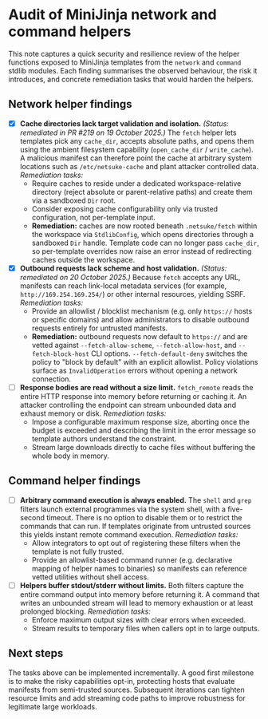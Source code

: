# Audit of MiniJinja network and command helpers

This note captures a quick security and resilience review of the helper
functions exposed to MiniJinja templates from the `network` and `command`
stdlib modules. Each finding summarises the observed behaviour, the risk it
introduces, and concrete remediation tasks that would harden the helpers.

## Network helper findings

- [x] **Cache directories lack target validation and isolation.** *(Status:
  remediated in PR #219 on 19 October 2025.)* The `fetch` helper lets templates
  pick any `cache_dir`, accepts absolute paths, and opens them using the
  ambient filesystem capability (`open_cache_dir` / `write_cache`). A malicious
  manifest can therefore point the cache at arbitrary system locations such as
  `/etc/netsuke-cache` and plant attacker controlled data. *Remediation tasks:*
  - Require caches to reside under a dedicated workspace-relative directory
    (reject absolute or parent-relative paths) and create them via a sandboxed
    `Dir` root.
  - Consider exposing cache configurability only via trusted configuration,
    not per-template input.
  - **Remediation:** caches are now rooted beneath `.netsuke/fetch` within the
    workspace via `StdlibConfig`, which opens directories through a sandboxed
    `Dir` handle. Template code can no longer pass `cache_dir`, so per-template
    overrides now raise an error instead of redirecting caches outside the
    workspace.
- [x] **Outbound requests lack scheme and host validation.** *(Status:
  remediated on 20 October 2025.)* Because `fetch` accepts any URL, manifests
  can reach link-local metadata services (for example,
  `http://169.254.169.254/`) or other internal resources, yielding SSRF.
  *Remediation tasks:*
  - Provide an allowlist / blocklist mechanism (e.g. only `https://` hosts or
    specific domains) and allow administrators to disable outbound requests
    entirely for untrusted manifests.
  - **Remediation:** outbound requests now default to `https://` and are vetted
    against `--fetch-allow-scheme`, `--fetch-allow-host`, and
    `--fetch-block-host` CLI options. `--fetch-default-deny` switches the
    policy to "block by default" with an explicit allowlist. Policy violations
    surface as `InvalidOperation` errors without opening a network connection.
- [ ] **Response bodies are read without a size limit.** `fetch_remote` reads
  the entire HTTP response into memory before returning or caching it. An
  attacker controlling the endpoint can stream unbounded data and exhaust
  memory or disk. *Remediation tasks:*
  - Impose a configurable maximum response size, aborting once the budget is
    exceeded and describing the limit in the error message so template authors
    understand the constraint.
  - Stream large downloads directly to cache files without buffering the whole
    body in memory.

## Command helper findings

- [ ] **Arbitrary command execution is always enabled.** The `shell` and `grep`
  filters launch external programmes via the system shell, with a five-second
  timeout. There is no option to disable them or to restrict the commands that
  can run. If templates originate from untrusted sources this yields instant
  remote command execution. *Remediation tasks:*
  - Allow integrators to opt out of registering these filters when the
    template is not fully trusted.
  - Provide an allowlist-based command runner (e.g. declarative mapping of
    helper names to binaries) so manifests can reference vetted utilities
    without shell access.
- [ ] **Helpers buffer stdout/stderr without limits.** Both filters capture the
  entire command output into memory before returning it. A command that writes
  an unbounded stream will lead to memory exhaustion or at least prolonged
  blocking. *Remediation tasks:*
  - Enforce maximum output sizes with clear errors when exceeded.
  - Stream results to temporary files when callers opt in to large outputs.

## Next steps

The tasks above can be implemented incrementally. A good first milestone is to
make the risky capabilities opt-in, protecting hosts that evaluate manifests
from semi-trusted sources. Subsequent iterations can tighten resource limits
and add streaming code paths to improve robustness for legitimate large
workloads.

